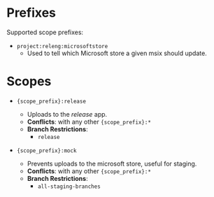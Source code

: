# Prefixes
Supported scope prefixes:
* `project:releng:microsoftstore`
  * Used to tell which Microsoft store a given msix should update.

# Scopes
* `{scope_prefix}:release`
  * Uploads to the *release* app.
  * **Conflicts**: with any other `{scope_prefix}:*`
  * **Branch Restrictions**:
    * `release`

* `{scope_prefix}:mock`
  * Prevents uploads to the microsoft store, useful for staging.
  * **Conflicts**: with any other `{scope_prefix}:*`
  * **Branch Restrictions**:
    * `all-staging-branches`

